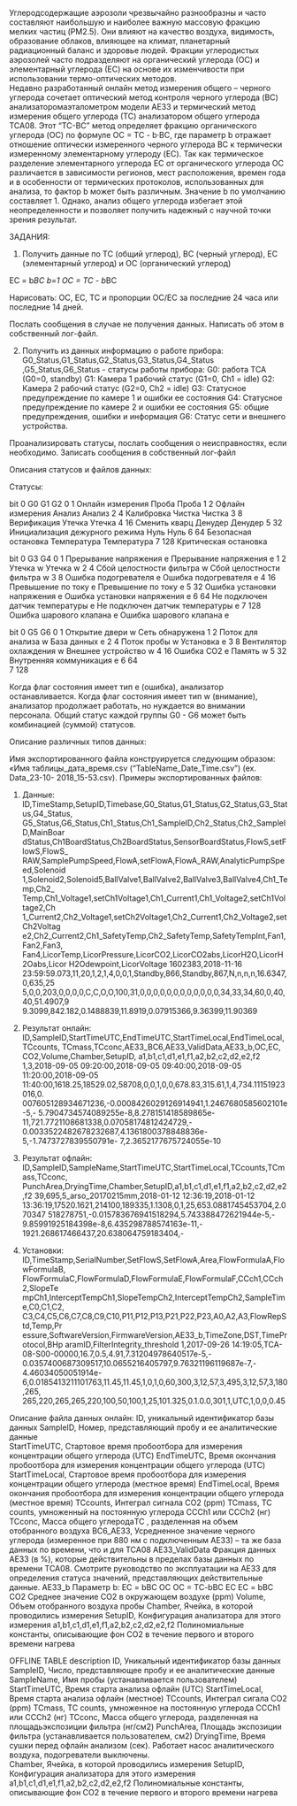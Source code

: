 Углеродсодержащие аэрозоли чрезвычайно разнообразны и часто составляют наибольшую и наиболее важную массовую фракцию мелких частиц   (PM2.5). Они влияют на качество воздуха, видимость, образование облаков, влияющее на климат, планетарный радиационный баланс и здоровье людей. Фракции углеродистых аэрозолей часто подразделяют на органический углерода (ОС) и элементарный углерода (ЕС) на основе их изменчивости при использовании термо-оптических методов.  
Недавно разработанный онлайн метод измерения общего – черного углерода сочетает оптический метод контроля черного углерода (BC) анализаторомаэталометром модели АЕ33 и термический метод измерения общего углерода (ТС) анализатором общего углерода TCA08.  Этот “TC-BC” метод определяет фракцию органического углерода (OC) по формуле OC = TC - b·BC, где параметр b отражает отношение оптически измеренного черного углерода ВС к термически измеренному элементарному углероду (EC). Так как термическое разделение элементарного углерода ЕС от органического углерода ОС различается в зависимости регионов, мест расположения, времен года и в особенности от термических протоколов, использованных для анализа, то фактор b может быть различным. Значение b по умолчанию составляет 1. Однако, анализ общего углерода избегает этой неопределенности и позволяет получить надежный с научной точки зрения результат.   

ЗАДАНИЯ:

1)  Получить данные по TC (общий углерод), BC (черный углерод), EC (элементарный углерод) и OC (органический углерод)

EC = b*BC  b=1
OC = TC - b*BC

Нарисовать:  OC, EC, TC и пропорции OC/EC за последние 24 часа или последние 14 дней.

Послать сообщения в случае не получения данных. Написать об этом в собственный лог-файл.

2) Получить из данных информацию о работе прибора:
G0_Status,G1_Status,G2_Status,G3_Status,G4_Status ,G5_Status,G6_Status  - статусы работы прибора:
G0: работа TCA  (G0=0, standby) 
G1: Камера 1 рабочий статус (G1=0, Ch1 = idle) 
G2: Камера 2 рабочий статус (G2=0, Ch2 = idle) 
G3: Статусное предупреждение по камере 1 и ошибки ее состояния 
G4: Статусное предупреждение по камере 2 и ошибки ее состояния 
G5: общие предупреждения, ошибки и информация 
G6: Статус сети и внешнего устройства. 

Проанализировать статусы, послать сообщения о неисправностях, если необходимо.
Записать сообщения в собственный лог-файл

Описания статусов и файлов данных:

Статусы:
 
bit 0 	G0 			G1 		G2 
0   1 Онлайн измерения 		Проба  		Проба 
1   2 Офлайн измерения 		Анализ 		Анализ 
2   4 Калибровка 		Чистка 		Чистка 
3   8 Верификация 		Утечка 		Утечка 
4  16 Сменить кварц 		Денудер 	Денудер 
5  32 Инициализация дежурного режима Нуль 	Нуль 
6  64 Безопасная остановка 	Температура 	Температура 
7 128 Критическая остановка 
    
bit 0 			G3 			G4 
0   1 Прерывание напряжения e 		Прерывание напряжения e 
1   2 Утечка w 				Утечка w 
2   4 Сбой целостности фильтра w 	Сбой целостности фильтра w 
3   8 Ошибка подогревателя e 		Ошибка подогревателя e 
4  16 Превышение по току e 		Превышение по току e 
5  32 Ошибка установки напряжения e 	Ошибка установки напряжения e 
6  64 Не подключен датчик температуры e Не подключен датчик температуры e 
7 128 Ошибка шарового клапана  e 	Ошибка шарового клапана e 

bit 0 			G5 			G6 
0   1 Открытие двери w 			Сеть обнаружена 
1   2 Поток для анализа w 		База данных e 
2   4 Поток пробы w 			Установка e 
3   8 Вентилятор охлаждения w 		Внешнее устройство w 
4  16 Ошибка CO2 e 			Память w 
5  32 Внутренняя коммуникация e 
6  64   
7 128 

Когда флаг состояния имеет тип  e (ошибка), анализатор останавливается. Когда флаг состояния имеет тип w (внимание), анализатор продолжает работать, но нуждается во внимании персонала. Общий статус каждой группы  G0 - G6 может быть комбинацией (суммой) статусов. 



Описание различных типов данных:

Имя экспортированного файла конструируется следующим образом: «Имя таблицы_дата_время.csv (“TableName_Date_Time.csv”) (ex. Data_23-10- 2018_15-53.csv). Примеры экспортированных файлов:  

1)  Данные:
ID,TimeStamp,SetupID,Timebase,G0_Status,G1_Status,G2_Status,G3_Status,G4_Status,
G5_Status,G6_Status,Ch1_Status,Ch1_SampleID,Ch2_Status,Ch2_SampleID,MainBoar dStatus,Ch1BoardStatus,Ch2BoardStatus,SensorBoardStatus,FlowS,setFlowS,FlowS_ RAW,SamplePumpSpeed,FlowA,setFlowA,FlowA_RAW,AnalyticPumpSpeed,Solenoid 1,Solenoid2,Solenoid5,BallValve1,BallValve2,BallValve3,BallValve4,Ch1_Temp,Ch2_ Temp,Ch1_Voltage1,setCh1Voltage1,Ch1_Current1,Ch1_Voltage2,setCh1Voltage2,Ch 1_Current2,Ch2_Voltage1,setCh2Voltage1,Ch2_Current1,Ch2_Voltage2,setCh2Voltag e2,Ch2_Current2,Ch1_SafetyTemp,Ch2_SafetyTemp,SafetyTempInt,Fan1,Fan2,Fan3, Fan4,LicorTemp,LicorPressure,LicorCO2,LicorCO2abs,LicorH2O,LicorH2Oabs,Licor H2Odewpoint,LicorVoltage 
1602383,2018-11-16 23:59:59.073,11,20,1,2,1,4,0,0,1,Standby,866,Standby,867,N,n,n,n,16.6347,0,635,25 5,0,0,203,0,0,0,0,C,C,O,O,100,31,0,0,0,0,0,0,0,0,0,0,0,0,34,33,34,60,0,40,40,51.4907,9 9.3099,842.182,0.1488839,11.8919,0.07915366,9.36399,11.90369

2)  Результат онлайн: ID,SampleID,StartTimeUTC,EndTimeUTC,StartTimeLocal,EndTimeLocal,TCcounts,
TCmass,TCconc,AE33_BC6,AE33_ValidData,AE33_b,OC,EC, CO2,Volume,Chamber,SetupID, a1,b1,c1,d1,e1,f1,a2,b2,c2,d2,e2,f2 
1,3,2018-09-05 09:20:00,2018-09-05 09:40:00,2018-09-05 11:20:00,2018-09-05 11:40:00,1618.25,18529.02,58708,0,0,1,0,0,678.83,315.61,1,4,734.11151923016,0. 007605128934671236,-0.0008426029126914941,1.2467680585602101e-5,- 5.7904734574089255e-8,8.278151418589865e- 11,721.7721108681338,0.07058174812424729,- 0.0033522482678232687,4.1361800378848836e-5,-1.7473727839550791e- 7,2.3652177675724055e-10

3)  Результат офлайн: ID,SampleID,SampleName,StartTimeUTC,StartTimeLocal,TCcounts,TCmass,TCconc, PunchArea,DryingTime,Chamber,SetupID,a1,b1,c1,d1,e1,f1,a2,b2,c2,d2,e2,f2 
39,695,5_arso_20170215mm,2018-01-12 12:36:19,2018-01-12 13:36:19,17520.1621,214100,189335,1.1308,0,1,25,653.0881745453704,2.070347 518278751,-0.015783676941518294,5.743388472621944e-5,- 9.85991925184398e-8,6.435298788574163e-11,- 1921.268617466437,20.638064759183404,-

4) Установки: ID,TimeStamp,SerialNumber,SetFlowS,SetFlowA,Area,FlowFormulaA,FlowFormulaB,
FlowFormulaC,FlowFormulaD,FlowFormulaE,FlowFormulaF,CCch1,CCch2,SlopeTe mpCh1,InterceptTempCh1,SlopeTempCh2,InterceptTempCh2,SampleTime,C0,C1,C2,
C3,C4,C5,C6,C7,C8,C9,C10,P11,P12,P13,P21,P22,P23,A0,A2,A3,FlowRepStd,Temp,Pr essure,SoftwareVersion,FirmwareVersion,AE33_b,TimeZone,DST,TimeProtocol,BHp aramID,FilterIntegrity_threshold 1,2017-09-26 14:19:05,TCA-08-S00-00000,16.7,0.5,4.91,7.31204978640517e-5,- 0.0357400687309517,10.0655216405797,9.76321196119687e-7,- 4.46034050051914e- 6,0.0185413211101763,11.45,11.45,1,0,1,0,60,300,3,12,57,3,495,3,12,57,3,180,265, 265,220,265,265,220,100,50,100,1,25,101.325,0.1.0.0,301,1,UTC,1,0,0,0.45 


Описание файла данных онлайн: 
ID, уникальный идентификатор базы данных 
SampleID, Номер, представляющий пробу и ее аналитические данные  
StartTimeUTC, Стартовое время пробоотбора для измерения концентрации общего углерода (UTC) 
EndTimeUTC, Время окончания пробоотбора для измерения концентрации общего углерода (UTC) 
StartTimeLocal, Стартовое время пробоотбора для измерения концентрации общего углерода (местное время) 
EndTimeLocal, Время окончания пробоотбора для измерения концентрации общего углерода (местное время) 
TCcounts, Интеграл сигнала CO2 (ppm) 
TCmass, TC counts, умноженный на постоянную углерода CCCh1 или CCCh2 (нг) 
TCconc, Масса общего углеродаTC , разделенная на объем отобранного воздуха 
BC6_AE33, Усредненное значение черного углерода (измеренное при 880 нм с подключенным АЕ33) – та же база данных по времени, что и для TCA08 AE33_ValidData Фракция данных AE33 (в %), которые действительны в пределах базы данных по времени ТСА08. Смотрите руководство по эксплуатации на AE33 для определения статуса значений, представляющих действительные данные. 
AE33_b Параметр b: EC = bBC 
OC OC = TC-bBC
EC EC = bBC 
CO2 Среднее значение СО2 в окружающем воздухе (ppm) 
Volume, Объем отобранного воздуха пробы 
Chamber, Ячейка, в которой проводились измерения 
SetupID, Конфигурация анализатора для этого измерения a1,b1,c1,d1,e1,f1,a2,b2,c2,d2,e2,f2 Полиномиальные константы, описывающие фон                   СО2 в течение первого и второго времени нагрева 

 
OFFLINE TABLE description 
ID, Уникальный идентификатор базы данных   
SampleID, Число, представляющее пробу и ее аналитические данные  
SampleName, Имя пробы (устанавливается пользователем) 
StartTimeUTC, Время старта анализа офлайн (UTC) 
StartTimeLocal, Время старта анализа офлайн (местное) 
TCcounts, Интеграл сигала CO2 (ppm) 
TCmass, TC counts, умноженное на постоянную углерода  CCCh1 или CCCh2 (нг) 
TCconc, Масса общего углерода, разделенная на площадьэкспозиции  фильтра (нг/см2) PunchArea, Площадь экспозиции фильтра (устанавливается пользователем, см2) DryingTime, Время сушки перед офлайн анализом (сек). Работает насос аналитического воздуха, подогреватели выключены.  
Chamber, Ячейка, в которой проводились измерения 
SetupID, Конфигурация анализатора для этого измерения a1,b1,c1,d1,e1,f1,a2,b2,c2,d2,e2,f2 Полиномиальные константы, описывающие фон                      СО2 в течение первого и второго времени нагрева 



